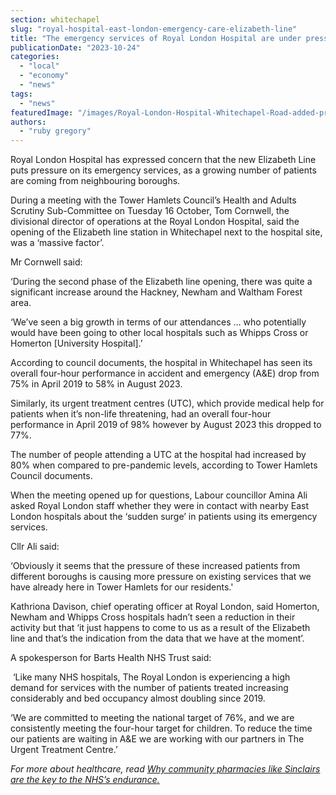 ```yaml
---
section: whitechapel
slug: "royal-hospital-east-london-emergency-care-elizabeth-line"
title: "The emergency services of Royal London Hospital are under pressure"
publicationDate: "2023-10-24"
categories: 
  - "local"
  - "economy"
  - "news"
tags: 
  - "news"
featuredImage: "/images/Royal-London-Hospital-Whitechapel-Road-added-pressure-Elizabeth-Line.jpg"
authors: 
  - "ruby gregory"
---
```


Royal London Hospital has expressed concern that the new Elizabeth Line puts pressure on its emergency services, as a growing number of patients are coming from neighbouring boroughs.

During a meeting with the Tower Hamlets Council’s Health and Adults Scrutiny Sub-Committee on Tuesday 16 October, Tom Cornwell, the divisional director of operations at the Royal London Hospital, said the opening of the Elizabeth line station in Whitechapel next to the hospital site, was a ‘massive factor’. 

Mr Cornwell said:

‘During the second phase of the Elizabeth line opening, there was quite a significant increase around the Hackney, Newham and Waltham Forest area.

‘We’ve seen a big growth in terms of our attendances … who potentially would have been going to other local hospitals such as Whipps Cross or Homerton \[University Hospital\].’

According to council documents, the hospital in Whitechapel has seen its overall four-hour performance in accident and emergency (A&E) drop from 75% in April 2019 to 58% in August 2023.

Similarly, its urgent treatment centres (UTC), which provide medical help for patients when it’s non-life threatening, had an overall four-hour performance in April 2019 of 98% however by August 2023 this dropped to 77%.

The number of people attending a UTC at the hospital had increased by 80% when compared to pre-pandemic levels, according to Tower Hamlets Council documents.

When the meeting opened up for questions, Labour councillor Amina Ali asked Royal London staff whether they were in contact with nearby East London hospitals about the ‘sudden surge’ in patients using its emergency services.

Cllr Ali said:

‘Obviously it seems that the pressure of these increased patients from different boroughs is causing more pressure on existing services that we have already here in Tower Hamlets for our residents.'

Kathriona Davison, chief operating officer at Royal London, said Homerton, Newham and Whipps Cross hospitals hadn’t seen a reduction in their activity but that ‘it just happens to come to us as a result of the Elizabeth line and that’s the indication from the data that we have at the moment’. 

A spokesperson for Barts Health NHS Trust said:

 ‘Like many NHS hospitals, The Royal London is experiencing a high demand for services with the number of patients treated increasing considerably and bed occupancy almost doubling since 2019.

‘We are committed to meeting the national target of 76%, and we are consistently meeting the four-hour target for children. To reduce the time our patients are waiting in A&E we are working with our partners in The Urgent Treatment Centre.’

_For more about healthcare, read_ [_Why community pharmacies like Sinclairs are the key to the NHS’s endurance._](https://romanroadlondon.com/anika-jagot-interview-sinclairs-community-pharmacy-bow-preventative-care-nhs/)

[](https://romanroadlondon.com/anika-jagot-interview-sinclairs-community-pharmacy-bow-preventative-care-nhs/)
